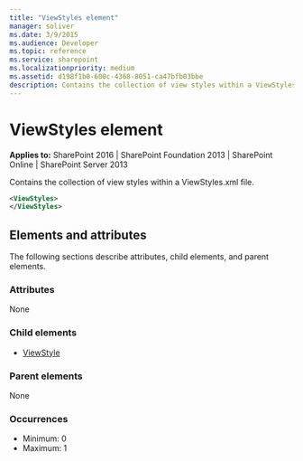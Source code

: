 ```yaml
---
title: "ViewStyles element"
manager: soliver
ms.date: 3/9/2015
ms.audience: Developer
ms.topic: reference
ms.service: sharepoint
ms.localizationpriority: medium
ms.assetid: d198f1b0-600c-4368-8051-ca47bfb03bbe
description: Contains the collection of view styles within a ViewStyles.xml file. 
---
```


# ViewStyles element

**Applies to:** SharePoint 2016 | SharePoint Foundation 2013 | SharePoint Online | SharePoint Server 2013
  
Contains the collection of view styles within a ViewStyles.xml file. 
  
```XML
<ViewStyles>
</ViewStyles>
```

## Elements and attributes

The following sections describe attributes, child elements, and parent elements.

### Attributes

None
   
### Child elements

- [ViewStyle](viewstyle-element-list.md)
   
### Parent elements

None
   
### Occurrences

- Minimum: 0
- Maximum: 1  

<br/> 
   

